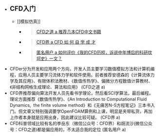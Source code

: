 - ## CFD入门
	- [[模拟仿真]]
		- > [CFD之道 a 推荐几本CFD中文书籍](https://mp.weixin.qq.com/s/qqIo11AhxO0qAyeZgp8v3Q)
		- > [CFD界 a CFD 如 何 自 学 成 才](https://mp.weixin.qq.com/s?__biz=MzA4OTYxNzE4NQ==&mid=2649424523&idx=1&sn=edc4e04a038bb6a272b1acb29c36a811&chksm=880784c5bf700dd32246b761f1b982bb078a4ae1751c205c326634e6a9f0984109845a49fcd0&scene=132#wechat_redirect)
		- >[匿名用户 a 如何评价《我的CFD历程，诉说中年博后的科研坎坷史》一文？](https://www.zhihu.com/question/332037780/answer/1343357337)
- CFDer分为开发和应用两个方向，开发人员主要学习数值模拟方法和计算机编程，应用人员主要学习流体力学和软件使用。前者推荐安德森的《计算流体力学及其应用》、有限体积法教材、《数值传热学》、偏微分方程数值计算教材、《非结构网格生成理论、算法和应用》 (CFD之道 a)
- CFD界推荐偏向算法开发人员先看书学理论，然后看SCI学算法，最后编程。理论方面推荐《数值传热学》、《An Introduction to Computational Fluid Dynamics,  the finite volume method》和《无痛苦N-S方程笔记》三本书入门。但文章又特别强调要学OpenFOAM算例和上课，明显是夹带私货，再加上作者本身就是应用出身，因此建议比较可疑。 (CFD界 a)
- CFD科普领域比较有名的李岳东（微信公众号：CFD界）和胡流沙(微信公众号：CFD之道)都是偏应用的，不太适合我的定位 (匿名用户 a)